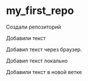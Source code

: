 ﻿# my_first_repo
Создали репозиторий

Добавили текст

Добавил текст через браузер.

Добавил текст локально

Добавили текст в новой ветке